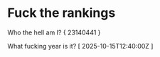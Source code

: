 # Fuck the rankings

Who the hell am I?
{ 23140441 }

What fucking year is it?
[ 2025-10-15T12:40:00Z ]

